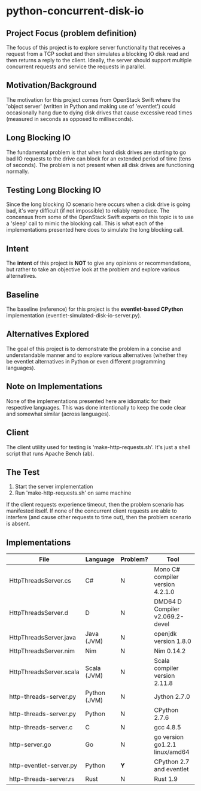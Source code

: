 # python-concurrent-disk-io

Project Focus (problem definition)
----------------------------------
The focus of this project is to explore server functionality that
receives a request from a TCP socket and then simulates a blocking
IO disk read and then returns a reply to the client. Ideally, the
server should support multiple concurrent requests and service
the requests in parallel.

Motivation/Background
---------------------
The motivation for this project comes from OpenStack Swift where
the 'object server' (written in Python and making use of 'eventlet')
could occasionally hang due to dying disk drives that cause excessive
read times (measured in seconds as opposed to milliseconds).

Long Blocking IO
----------------
The fundamental problem is that when hard disk drives are starting
to go bad IO requests to the drive can block for an extended period
of time (tens of seconds). The problem is not present when all disk
drives are functioning normally.

Testing Long Blocking IO
------------------------
Since the long blocking IO scenario here occurs when a disk drive
is going bad, it's very difficult (if not impossible) to reliably
reproduce. The concensus from some of the OpenStack Swift experts
on this topic is to use a 'sleep' call to mimic the blocking call.
This is what each of the implementations presented here does to
simulate the long blocking call.

Intent
------
The **intent** of this project is **NOT** to give any opinions or
recommendations, but rather to take an objective look at the
problem and explore various alternatives.

Baseline
--------
The baseline (reference) for this project is the **eventlet-based
CPython** implementation (eventlet-simulated-disk-io-server.py).

Alternatives Explored
---------------------
The goal of this project is to demonstrate the problem in a concise
and understandable manner and to explore various alternatives (whether
they be eventlet alternatives in Python or even different programming
languages).

Note on Implementations
-----------------------
None of the implementations presented here are idiomatic for their
respective languages. This was done intentionally to keep the code
clear and somewhat similar (across languages).

Client
------
The client utility used for testing is 'make-http-requests.sh'. It's
just a shell script that runs Apache Bench (ab).

The Test
--------
1. Start the server implementation
2. Run 'make-http-requests.sh' on same machine

If the client requests experience timeout, then the problem scenario
has manifested itself. If none of the concurrent client requests are
able to interfere (and cause other requests to time out), then the
problem scenario is absent.

Implementations
---------------

| File                    | Language      | Problem? | Tool |
| ----                    | --------      | -------- | ---------- |
| HttpThreadsServer.cs    | C#            | N        | Mono C# compiler version 4.2.1.0 |
| HttpThreadsServer.d     | D             | N        | DMD64 D Compiler v2.069.2-devel |
| HttpThreadsServer.java  | Java (JVM)    | N        | openjdk version 1.8.0 |
| HttpThreadsServer.nim   | Nim           | N        | Nim 0.14.2 |
| HttpThreadsServer.scala | Scala (JVM)   | N        | Scala compiler version 2.11.8 |
| http-threads-server.py  | Python (JVM)  | N        | Jython 2.7.0 |
| http-threads-server.py  | Python        | N        | CPython 2.7.6 |
| http-threads-server.c   | C             | N        | gcc 4.8.5 |
| http-server.go          | Go            | N        | go version go1.2.1 linux/amd64 |
| http-eventlet-server.py | Python        | **Y**    | CPython 2.7 and eventlet |
| http-threads-server.rs  | Rust          | N        | Rust 1.9 |


